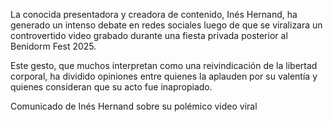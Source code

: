 La conocida presentadora y creadora de contenido, Inés Hernand, ha generado un intenso debate en redes sociales luego de que se viralizara un controvertido video grabado durante una fiesta privada posterior al Benidorm Fest 2025.

Este gesto, que muchos interpretan como una reivindicación de la libertad corporal, ha dividido opiniones entre quienes la aplauden por su valentía y quienes consideran que su acto fue inapropiado.

Comunicado de Inés Hernand sobre su polémico video viral
